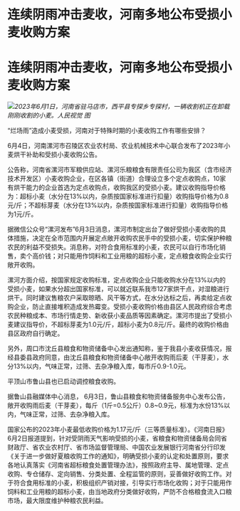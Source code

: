 # 连续阴雨冲击麦收，河南多地公布受损小麦收购方案

# 连续阴雨冲击麦收，河南多地公布受损小麦收购方案

![](https://inews.gtimg.com/om_bt/OYF1qXDNxBh2Nm8BblAsgsYq5cwVxiMXGyQ1T_Ijn0h0wAA/1000)_2023年6月1日，河南省驻马店市，西平县专探乡专探村，一辆收割机正在卸载刚刚收割的小麦。人民视觉
图_

“烂场雨”造成小麦受损，河南对于特殊时期的小麦收购工作有哪些安排？

6月4日，河南漯河市召陵区农业农村局、农业机械技术中心联合发布了2023年小麦烘干补助和受损小麦收购公告。

公告称，河南省漯河市军粮供应站、漯河乐粮粮食有限责任公司为我区（含市经济技术开发区）小麦收购企业，在区各镇（街道）合理设立多个定点收购点，10家有烘干能力的企业首选为定点收购点，收购我区的受损小麦。建议收购指导价格为：超标小麦（水分在13%以内，杂质按国家标准进行扣量）收购指导价格为0.8元/斤；不超标芽麦（水分在13%以内，杂质按国家标准进行扣量）收购指导价格为1元/斤。

据微信公众号“漯河发布”6月3日消息，漯河市制定出台了做好受损小麦收购的具体措施，决定在全市范围内开展定点敞开收购农民手中的受损小麦，切实保护种粮农民的利益不受损失。消息称，对符合食用标准的小麦，农民可以自行市场化销售，卖个高价钱；对只能用作饲料和工业用粮的超标小麦，定点粮食收购企业实行敞开收购。

漯河方面介绍，按国家规定收购标准，定点收购企业只能收购水分在13%以内的受损小麦，如果水分超出国家标准，可以就近联系我市127家烘干点，对湿粮进行烘干。同时建议售粮农户采取晾晒、风干等方式，在水分达标之后，再卖给定点收购企业，防止直接堆积造成发热霉变。受损小麦收购价格由县区人民政府综合考虑农民种粮成本、市场行情走势、新收获小麦品质等因素确定。漯河市提出了受损小麦建议指导价，不超标芽麦为1.0元/斤，超标小麦为0.8元/斤。最终的收购价格由县区政府自行确定。

另外，周口市沈丘县粮食和物资储备中心发出通知称，鉴于我县小麦收获情况，报经县委县政府同意，由沈丘县粮食和物资储备中心敞开收购雨后麦（干芽麦），水分13%以内，气味正常，过筛、去杂净粮入库，每市斤0.9-1.0元。

平顶山市鲁山县也已启动调控粮食收购。

据鲁山县融媒体中心消息，
6月3日，鲁山县粮食和物资储备服务中心发布公告，敞开收购雨后麦（干芽麦），每斤（1斤=0.5公斤）0.8~0.9元，标准为水份13%以内，气味正常，过筛、去杂净粮入库。

国家公布的2023年小麦最低收购价格为1.17元/斤（三等质量标准）。《河南日报》6月2日报道提到，针对受阴雨天气影响受损的小麦，省粮食和物资储备局会同省财政厅、省农业农村厅、省市场监督管理局、中国农业发展银行河南省分行印发《关于进一步做好夏粮收购工作的通知》，明确受损小麦的认定和处置原则，要求各地认真落实《河南省超标粮食处置管理办法》，按照政府主导、属地管理、定点收购、专仓储存、定向销售、分类处置、全程监管的原则，妥善做好收购工作。对于符合食用标准的小麦，积极组织产销对接，引导实行市场化收购；对于只能用作饲料和工业用粮的超标小麦，由当地政府分类做好收购，严防不合格粮食流入口粮市场，最大限度维护种粮农民利益。

